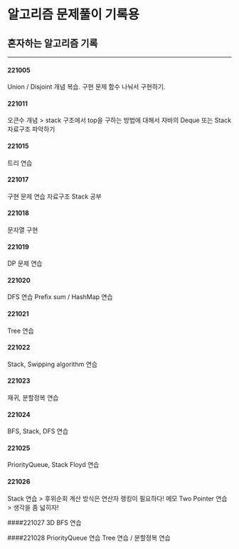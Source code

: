 # 알고리즘 문제풀이 기록용

## 혼자하는 알고리즘 기록
--------------

#### 221005
Union / Disjoint 개념 복습.
구현 문제 함수 나눠서 구현하기.

#### 221011
오큰수 개념 > stack 구조에서 top을 구하는 방법에 대해서
자바의 Deque 또는 Stack 자료구조 파악하기

#### 221015
트리 연습

#### 221017
구현 문제 연습
자료구조 Stack 공부

#### 221018
문자열
구현

#### 221019
DP 문제 연습

#### 221020
DFS 연습
Prefix sum / HashMap 연습

#### 221021
Tree 연습

#### 221022
Stack, Swipping algorithm 연습

#### 221023
재귀, 분할정복 연습

#### 221024
BFS, Stack, DFS 연습

#### 221025
PriorityQueue, Stack
Floyd 연습

#### 221026
Stack 연습 > 후위순회 계산 방식은 연산자 랭킹이 필요하다! 메모
Two Pointer 연습 > 생각을 좀 넓히자!

####221027
3D BFS 연습

####221028
PriorityQueue 연습
Tree 연습 / 분할정복 연습